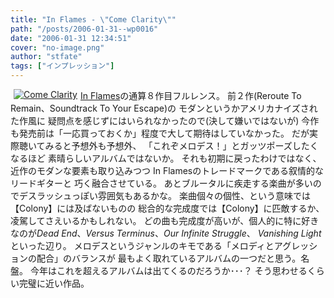 ```yaml
---
title: "In Flames - \"Come Clarity\""
path: "/posts/2006-01-31--wp0016"
date: "2006-01-31 12:34:51"
cover: "no-image.png"
author: "stfate"
tags: ["インプレッション"]
---
```


<style type="text/css">
<!--
p {white-space: pre-wrap};
-->
</style>

<div class="amazon" style="float:left; margin-left:5px;margin-right:5px;border:0px; vertical-align:top;">
<a href="http://www.amazon.co.jp/exec/obidos/ASIN/B000E1JP1A/invisibleair-22" target="_blank"><img src="http://images-jp.amazon.com/images/P/B000E1JP1A.09.MZZZZZZZ.jpg" alt="Come Clarity" class="amazon_pict"  /></a></div><a href="http://www.inflames.com/" target="_blank">In Flames</a>の通算８作目フルレンス。
前２作(Reroute To Remain、Soundtrack To Your Escape)の
モダンというかアメリカナイズされた作風に
疑問点を感じずにはいられなかったので(決して嫌いではないが)
今作も発売前は「一応買っておくか」程度で大して期待はしていなかった。
だが実際聴いてみると予想外も予想外、
「これぞメロデス！」とガッツポーズしたくなるほど
素晴らしいアルバムではないか。
それも初期に戻ったわけではなく、近作のモダンな要素も取り込みつつ
In Flamesのトレードマークである叙情的なリードギターと
巧く融合させている。
あとブルータルに疾走する楽曲が多いのでデスラッシュっぽい雰囲気もあるかな。
楽曲個々の個性、という意味では【Colony】には及ばないものの
総合的な完成度では【Colony】に匹敵するか、凌駕してさえいるかもしれない。
どの曲も完成度が高いが、個人的に特に好きなのが<em>Dead End</em>、<em>Versus Terminus</em>、<em>Our Infinite Struggle</em>、 <em>Vanishing Light</em>といった辺り。
メロデスというジャンルのキモである「メロディとアグレッションの配合」のバランスが
最もよく取れているアルバムの一つだと思う。名盤。
今年はこれを超えるアルバムは出てくるのだろうか･･･？
そう思わせるくらい完璧に近い作品。
